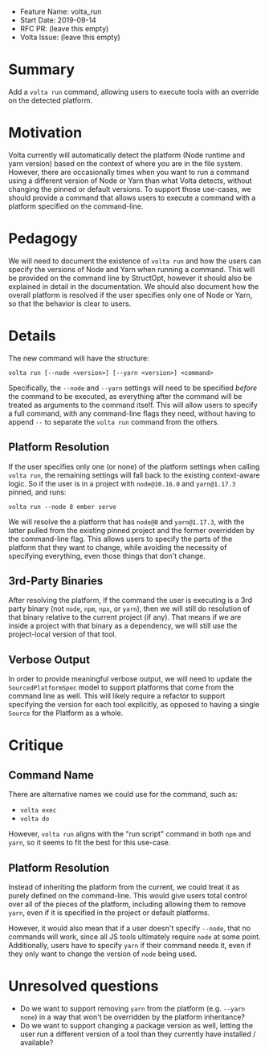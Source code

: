 - Feature Name: volta_run
- Start Date: 2019-09-14
- RFC PR: (leave this empty)
- Volta Issue: (leave this empty)

# Summary
[summary]: #summary

Add a `volta run` command, allowing users to execute tools with an override on the detected platform.

# Motivation
[motivation]: #motivation

Volta currently will automatically detect the platform (Node runtime and yarn version) based on the context of where you are in the file system. However, there are occasionally times when you want to run a command using a different version of Node or Yarn than what Volta detects, without changing the pinned or default versions. To support those use-cases, we should provide a command that allows users to execute a command with a platform specified on the command-line.

# Pedagogy
[pedagogy]: #pedagogy

We will need to document the existence of `volta run` and how the users can specify the versions of Node and Yarn when running a command. This will be provided on the command line by StructOpt, however it should also be explained in detail in the documentation. We should also document how the overall platform is resolved if the user specifies only one of Node or Yarn, so that the behavior is clear to users.

# Details
[details]: #details

The new command will have the structure:

```
volta run [--node <version>] [--yarn <version>] <command>
```

Specifically, the `--node` and `--yarn` settings will need to be specified _before_ the command to be executed, as everything after the command will be treated as arguments to the command itself. This will allow users to specify a full command, with any command-line flags they need, without having to append `--` to separate the `volta run` command from the others.

## Platform Resolution

If the user specifies only one (or none) of the platform settings when calling `volta run`, the remaining settings will fall back to the existing context-aware logic. So if the user is in a project with `node@10.16.0` and `yarn@1.17.3` pinned, and runs:

```
volta run --node 8 ember serve
```

We will resolve the a platform that has `node@8` and `yarn@1.17.3`, with the latter pulled from the existing pinned project and the former overridden by the command-line flag. This allows users to specify the parts of the platform that they want to change, while avoiding the necessity of specifying everything, even those things that don't change.

## 3rd-Party Binaries

After resolving the platform, if the command the user is executing is a 3rd party binary (not `node`, `npm`, `npx`, or `yarn`), then we will still do resolution of that binary relative to the current project (if any). That means if we are inside a project with that binary as a dependency, we will still use the project-local version of that tool.

## Verbose Output

In order to provide meaningful verbose output, we will need to update the `SourcedPlatformSpec` model to support platforms that come from the command line as well. This will likely require a refactor to support specifying the version for each tool explicitly, as opposed to having a single `Source` for the Platform as a whole.

# Critique
[critique]: #critique

## Command Name

There are alternative names we could use for the command, such as:

- `volta exec`
- `volta do`

However, `volta run` aligns with the "run script" command in both `npm` and `yarn`, so it seems to fit the best for this use-case.

## Platform Resolution

Instead of inheriting the platform from the current, we could treat it as purely defined on the command-line. This would give users total control over all of the pieces of the platform, including allowing them to remove `yarn`, even if it is specified in the project or default platforms.

However, it would also mean that if a user doesn't specify `--node`, that no commands will work, since all JS tools ultimately require `node` at some point. Additionally, users have to specify `yarn` if their command needs it, even if they only want to change the version of `node` being used.

# Unresolved questions
[unresolved]: #unresolved-questions

- Do we want to support removing `yarn` from the platform (e.g. `--yarn none`) in a way that won't be overridden by the platform inheritance?
- Do we want to support changing a package version as well, letting the user run a different version of a tool than they currently have installed / available?

